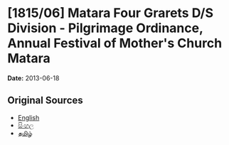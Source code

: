 # [1815/06] Matara Four Grarets D/S Division - Pilgrimage Ordinance, Annual Festival of Mother's Church Matara

**Date:** 2013-06-18

## Original Sources

- [English](https://documents.gov.lk/view/extra-gazettes/2013/6/1815-06_E.pdf)
- [සිංහල](https://documents.gov.lk/view/extra-gazettes/2013/6/1815-06_S.pdf)
- [தமிழ்](https://documents.gov.lk/view/extra-gazettes/2013/6/1815-06_T.pdf)
